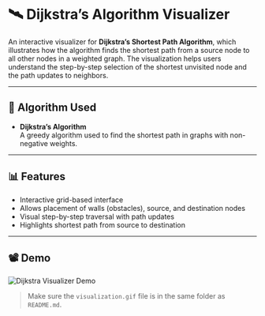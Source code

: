 # 🛰️ Dijkstra’s Algorithm Visualizer

An interactive visualizer for **Dijkstra’s Shortest Path Algorithm**, which illustrates how the algorithm finds the shortest path from a source node to all other nodes in a weighted graph. The visualization helps users understand the step-by-step selection of the shortest unvisited node and the path updates to neighbors.

---

## 🧠 Algorithm Used

- **Dijkstra’s Algorithm**  
  A greedy algorithm used to find the shortest path in graphs with non-negative weights.

---

## 📊 Features

- Interactive grid-based interface
- Allows placement of walls (obstacles), source, and destination nodes
- Visual step-by-step traversal with path updates
- Highlights shortest path from source to destination

---


## 📽️ Demo

![Dijkstra Visualizer Demo](visualization.gif)

> Make sure the `visualization.gif` file is in the same folder as `README.md`.




